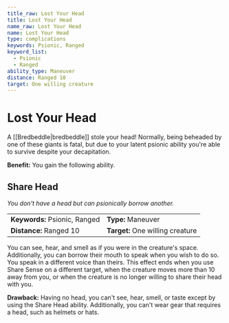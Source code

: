 ```yaml
---
title_raw: Lost Your Head
title: Lost Your Head
name_raw: Lost Your Head
name: Lost Your Head
type: complications
keywords: Psionic, Ranged
keyword_list:
  - Psionic
  - Ranged
ability_type: Maneuver
distance: Ranged 10
target: One willing creature
---
```


# Lost Your Head

A [[Bredbeddle|bredbeddle]] stole your head! Normally, being beheaded by one of these giants is fatal, but due to your latent psionic ability you're able to survive despite your decapitation.

**Benefit:** You gain the following ability.

## Share Head

*You don't have a head but can psionically borrow another.*

|                               |                                  |
| :---------------------------- | :------------------------------- |
| **Keywords:** Psionic, Ranged | **Type:** Maneuver               |
| **Distance:** Ranged 10       | **Target:** One willing creature |

You can see, hear, and smell as if you were in the creature's space. Additionally, you can borrow their mouth to speak when you wish to do so. You speak in a different voice than theirs. This effect ends when you use Share Sense on a different target, when the creature moves more than 10 away from you, or when the creature is no longer willing to share their head with you.

**Drawback:** Having no head, you can't see, hear, smell, or taste except by using the Share Head ability. Additionally, you can't wear gear that requires a head, such as helmets or hats.
